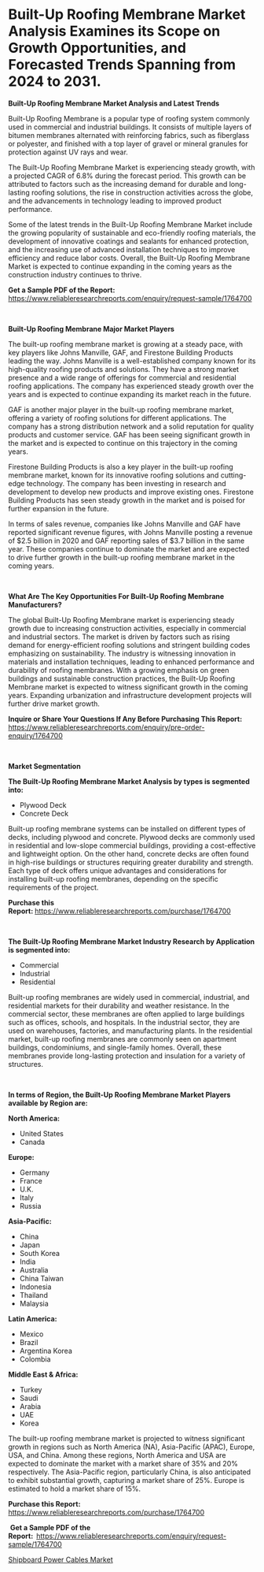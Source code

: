 <p><h1>Built-Up Roofing Membrane Market Analysis Examines its Scope on Growth Opportunities, and Forecasted Trends Spanning from 2024 to 2031.</h1></p><p><strong>Built-Up Roofing Membrane Market Analysis and Latest Trends</strong></p>
<p><p>Built-Up Roofing Membrane is a popular type of roofing system commonly used in commercial and industrial buildings. It consists of multiple layers of bitumen membranes alternated with reinforcing fabrics, such as fiberglass or polyester, and finished with a top layer of gravel or mineral granules for protection against UV rays and wear.</p><p>The Built-Up Roofing Membrane Market is experiencing steady growth, with a projected CAGR of 6.8% during the forecast period. This growth can be attributed to factors such as the increasing demand for durable and long-lasting roofing solutions, the rise in construction activities across the globe, and the advancements in technology leading to improved product performance. </p><p>Some of the latest trends in the Built-Up Roofing Membrane Market include the growing popularity of sustainable and eco-friendly roofing materials, the development of innovative coatings and sealants for enhanced protection, and the increasing use of advanced installation techniques to improve efficiency and reduce labor costs. Overall, the Built-Up Roofing Membrane Market is expected to continue expanding in the coming years as the construction industry continues to thrive.</p></p>
<p><strong>Get a Sample PDF of the Report:&nbsp;</strong> <a href="https://www.reliableresearchreports.com/enquiry/request-sample/1764700">https://www.reliableresearchreports.com/enquiry/request-sample/1764700</a></p>
<p>&nbsp;</p>
<p><strong>Built-Up Roofing Membrane Major Market Players</strong></p>
<p><p>The built-up roofing membrane market is growing at a steady pace, with key players like Johns Manville, GAF, and Firestone Building Products leading the way. Johns Manville is a well-established company known for its high-quality roofing products and solutions. They have a strong market presence and a wide range of offerings for commercial and residential roofing applications. The company has experienced steady growth over the years and is expected to continue expanding its market reach in the future.</p><p>GAF is another major player in the built-up roofing membrane market, offering a variety of roofing solutions for different applications. The company has a strong distribution network and a solid reputation for quality products and customer service. GAF has been seeing significant growth in the market and is expected to continue on this trajectory in the coming years.</p><p>Firestone Building Products is also a key player in the built-up roofing membrane market, known for its innovative roofing solutions and cutting-edge technology. The company has been investing in research and development to develop new products and improve existing ones. Firestone Building Products has seen steady growth in the market and is poised for further expansion in the future.</p><p>In terms of sales revenue, companies like Johns Manville and GAF have reported significant revenue figures, with Johns Manville posting a revenue of $2.5 billion in 2020 and GAF reporting sales of $3.7 billion in the same year. These companies continue to dominate the market and are expected to drive further growth in the built-up roofing membrane market in the coming years.</p></p>
<p>&nbsp;</p>
<p><strong>What Are The Key Opportunities For Built-Up Roofing Membrane Manufacturers?</strong></p>
<p><p>The global Built-Up Roofing Membrane market is experiencing steady growth due to increasing construction activities, especially in commercial and industrial sectors. The market is driven by factors such as rising demand for energy-efficient roofing solutions and stringent building codes emphasizing on sustainability. The industry is witnessing innovation in materials and installation techniques, leading to enhanced performance and durability of roofing membranes. With a growing emphasis on green buildings and sustainable construction practices, the Built-Up Roofing Membrane market is expected to witness significant growth in the coming years. Expanding urbanization and infrastructure development projects will further drive market growth.</p></p>
<p><strong>Inquire or Share Your Questions If Any Before Purchasing This Report:</strong> <a href="https://www.reliableresearchreports.com/enquiry/pre-order-enquiry/1764700">https://www.reliableresearchreports.com/enquiry/pre-order-enquiry/1764700</a></p>
<p>&nbsp;</p>
<p><strong>Market Segmentation</strong></p>
<p><strong>The Built-Up Roofing Membrane Market Analysis by types is segmented into:</strong></p>
<p><ul><li>Plywood Deck</li><li>Concrete Deck</li></ul></p>
<p><p>Built-up roofing membrane systems can be installed on different types of decks, including plywood and concrete. Plywood decks are commonly used in residential and low-slope commercial buildings, providing a cost-effective and lightweight option. On the other hand, concrete decks are often found in high-rise buildings or structures requiring greater durability and strength. Each type of deck offers unique advantages and considerations for installing built-up roofing membranes, depending on the specific requirements of the project.</p></p>
<p><strong>Purchase this Report:&nbsp;</strong><a href="https://www.reliableresearchreports.com/purchase/1764700">https://www.reliableresearchreports.com/purchase/1764700</a></p>
<p>&nbsp;</p>
<p><strong>The Built-Up Roofing Membrane Market Industry Research by Application is segmented into:</strong></p>
<p><ul><li>Commercial</li><li>Industrial</li><li>Residential</li></ul></p>
<p><p>Built-up roofing membranes are widely used in commercial, industrial, and residential markets for their durability and weather resistance. In the commercial sector, these membranes are often applied to large buildings such as offices, schools, and hospitals. In the industrial sector, they are used on warehouses, factories, and manufacturing plants. In the residential market, built-up roofing membranes are commonly seen on apartment buildings, condominiums, and single-family homes. Overall, these membranes provide long-lasting protection and insulation for a variety of structures.</p></p>
<p>&nbsp;</p>
<p><strong>In terms of Region, the Built-Up Roofing Membrane Market Players available by Region are:</strong></p>
<p>
    <p> <strong> North America: </strong>
        <ul>
            <li>United States</li>
            <li>Canada</li>
        </ul>
        </p> 
    <p> <strong> Europe: </strong>
        <ul>
            <li>Germany</li>
            <li>France</li>
            <li>U.K.</li>
            <li>Italy</li>
            <li>Russia</li>
        </ul>
        </p> 
    <p> <strong> Asia-Pacific: </strong>
        <ul>
            <li>China</li>
            <li>Japan</li>
            <li>South Korea</li>
            <li>India</li>
            <li>Australia</li>
            <li>China Taiwan</li>
            <li>Indonesia</li>
            <li>Thailand</li>
            <li>Malaysia</li>
        </ul>
        </p> 
    <p> <strong> Latin America: </strong>
        <ul>
            <li>Mexico</li>
            <li>Brazil</li>
            <li>Argentina Korea</li>
            <li>Colombia</li>
        </ul>
        </p> 
    <p> <strong> Middle East & Africa: </strong>
        <ul>
            <li>Turkey</li>
            <li>Saudi</li>
            <li>Arabia</li>
            <li>UAE</li>
            <li>Korea</li>
        </ul>
    </p>
    </p>
<p><p>The built-up roofing membrane market is projected to witness significant growth in regions such as North America (NA), Asia-Pacific (APAC), Europe, USA, and China. Among these regions, North America and USA are expected to dominate the market with a market share of 35% and 20% respectively. The Asia-Pacific region, particularly China, is also anticipated to exhibit substantial growth, capturing a market share of 25%. Europe is estimated to hold a market share of 15%.</p></p>
<p><strong>Purchase this Report: </strong><a href="https://www.reliableresearchreports.com/purchase/1764700">https://www.reliableresearchreports.com/purchase/1764700</a></p>
<p>&nbsp;<strong>Get a Sample PDF of the Report:&nbsp;&nbsp;</strong><a href="https://www.reliableresearchreports.com/enquiry/request-sample/1764700">https://www.reliableresearchreports.com/enquiry/request-sample/1764700</a></p>
<p><strong></strong></p>
<p><p><a href="https://gamy-alyssum-396.notion.site/Shipboard-Power-Cables-Market-Research-Report-Forecasted-for-Period-from-2024-2031-by-Market-Type-5bb4b99d61e74905a777cac67bb7dbc5">Shipboard Power Cables Market</a></p></p>